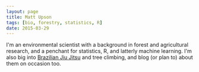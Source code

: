 ```yaml
---
layout: page
title: Matt Upson
tags: [bio, forestry, statistics, R]
date: 2015-03-29
---
```


I'm an environmental scientist with a background in forest and agricultural research, and a penchant for statistics, R, and latterly machine learning. I'm also big into [Brazilian Jiu Jitsu](http://en.wikipedia.org/wiki/Brazilian_jiu-jitsu) and tree climbing, and blog (or plan to) about them on occasion too.

